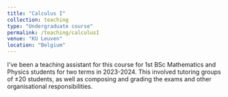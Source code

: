 ```yaml
---
title: "Calculus I"
collection: teaching
type: "Undergraduate course"
permalink: /teaching/calculusI
venue: "KU Leuven"
location: "Belgium"
---
```


I've been a teaching assistant for this course for 1st BSc Mathematics and Physics students for two terms in 2023-2024. This involved tutoring groups of ±20 students, as well as composing and grading the exams and other organisational responsibilities.
